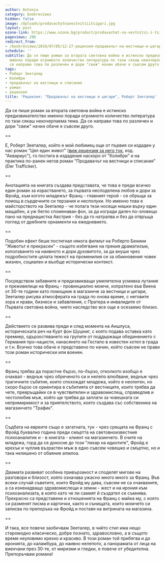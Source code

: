 ```yaml
---
author: Antonia
category: bookreviews
hidden: false
image: /Uploads/prodavachytnavestnitsiitsigari.jpg
layout: post
ozone-link: https://www.ozone.bg/product/prodavachat-na-vestnitsi-i-tsigari/
pageviews: 296
redirect_from:
- /bookreviews/2019/07/05/12-27-рецензия-продавачът-на-вестници-и-цигари-роберт-зееталер
schedule: ''
subtitle: Да се пише роман за втората световна война е истинско предизвикателство
  именно поради огромното количество литература по тази сякаш неизчерпаема тема. Да
  се направи това по различен и дори "свеж" начин обаче е съвсем друго
tags:
- Роберт Зееталер
- Колибри
- продавачът на вестници и списания
- роман
- рецензия
title: 'Рецензия: "Продавачът на вестници и цигари", Роберт Зееталер'
---
```


Да се пише роман за втората световна война е истинско предизвикателство именно поради огромното количество литература по тази сякаш неизчерпаема тема. Да се направи това по различен и дори "свеж" начин обаче е съвсем друго. 

\==

Е, Роберт Зееталер, който е мой любимец още от първия си издаден у нас роман "Цял един живот" ([виж рецензия за него тук](https://literaturnirazgovori.com/bookreviews/2019/01/21/21-08-%D1%80%D0%BE%D0%B1%D0%B5%D1%80%D1%82-%D0%B7%D0%B5%D0%B5%D1%82%D0%B0%D0%BB%D0%B5%D1%80-%D1%86%D1%8F%D0%BB-%D0%B5%D0%B4%D0%B8%D0%BD-%D0%B6%D0%B8%D0%B2%D0%BE%D1%82.html), изд. "Аквариус"), го постига в издадения наскоро от "Колибри" и на практика по-ранен негов роман "Продавачът на вестници и списания" (Der Trafficker). 

\==

Анотацията на книгата създава представата, че това е преди всичко един роман за израстването, за първата несподелена любов и дори за Фройд, към когото младежът Франц - главният герой - се обръща за помощ в сърдечните си терзания и несполуки. Но именно това е майсторството на Зееталер - че полага тези носещи нишки върху един мащабен, а уж бегло споменаван фон, за да изгради далеч по-зловещо пано на преднацистка Австрия - без да го натрапва и без да отвръща поглед от дребните орнаменти на ежедневието. 

\==

Подобен ефект беше постигнал някога филмът на Роберто Бенини "Животът е прекрасен" - същото избягване на прекия драматизъм, използването на наивното и дори духовитото, за да внуши чрез подробностите цялата тежест на променилия се за обикновения човек жизнен, социален и въобще исторически контекст. 

\==

Посредством забавните и предизвикващи умилителна усмивка лутания и преживелици на Франц - провинциално момче, изпратено във Виена от 30-те години като помощник в магазинче за вестници и цигари, Зееталер рисува атмосферата на града по онова време, с неговите хора и нрави, бизнеси и забавления, с Пратера и инвалидите от Първата световна война, чието наследство все още е осезаемо близко. 

\==

Действието се развива преди и след момента на Аншлуса, историческата реч на Курт фон Шушниг, с която подава оставка като премиер, одързостяването на групите от поддържащи обединението с Германия про-нацисти, нанасянето на Гестапо в известен хотел в града и т.н. Всичко това обаче е представено по начин, който съвсем не прави този роман исторически или военен. 

\==

Франц трябва да порастне бързо, по-бързо, отколкото изобщо е очаквал - веднъж чрез обреченото си и нелепо влюбване, веднъж чрез трагичните събития, които спохождат младежа, който е неопитен, но скоро бързо се ориентира в събитията от вестниците, които трябва да чете, превръщайки се в чувствителен и здравомислещ, справедлив и честолюбив мъж, който ще трябва да заплати за човешката си непримиримост и за приятелството, което създава със собственика на магазинчето "Трафик". 

\==

Съдбата на евреите също е загатната, тук - чрез срещата на Франц с Фройд буквално година преди смъртта на световноизвестния психоаналитик и - в книгата - клиент на магазинчето. В очите на младежа, горд да се докосне до този "лекар на идиотите", Фройд е крехък и чуплив възрастен мъж в едно съвсем човешко и смъртно, но и така нелишено от обаяние апмлоа. 

\==

Двамата развиват особена привързаност и споделят мигове на разговори и близост, която означава ужасно много много за Франц. Във всеки случай съветите, които Фройд му дава, съвсем не са очакваните, а са изненадващо здравомислещи и земни - жест и на ирония към психоанализата, в която като че ли самият й създател се съмнява. Прекрасно са представени и отношенията на Франц с майка му, с която си разменят писма и картички, както и сънищата, които момчето си записва по препоръка на Фройд и поставя на витрината на магазина. 

\==

И така, все повече заобичвам Зееталер, в чийто стил има нещо старомодно класическо, добре познато, здравословно, а в същото време неуловимо крехко и красиво. В този роман той прибягва и до иронията, до каламбура, до наивно нелепото, а панорамата от лица на виенчани през 30-те, от миризми и гледки, е повече от убедителна. Препоръчвам романа!